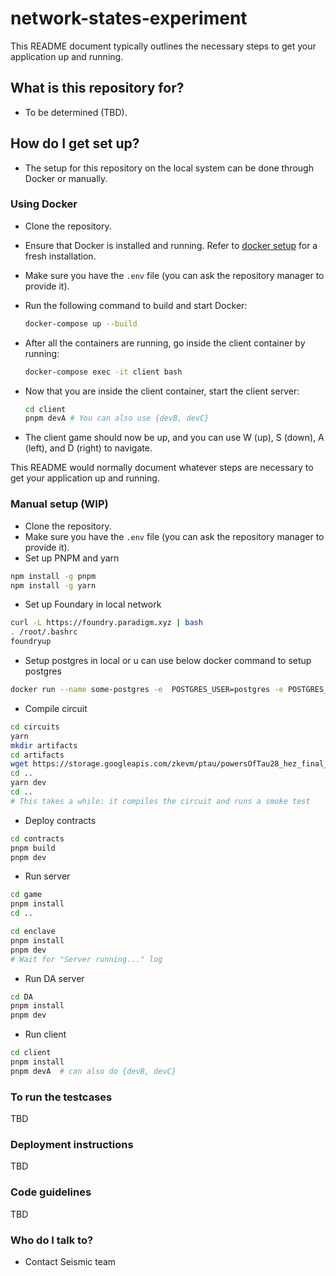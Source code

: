 # network-states-experiment
This README document typically outlines the necessary steps to get your application up and running.

## What is this repository for?

* To be determined (TBD).

## How do I get set up?

* The setup for this repository on the local system can be done through Docker or manually.

### Using Docker

* Clone the repository.
* Ensure that Docker is installed and running. Refer to [docker setup](https://docs.docker.com/engine/install/) for a fresh installation.
* Make sure you have the `.env` file (you can ask the repository manager to provide it).
* Run the following command to build and start Docker:

    ```bash
    docker-compose up --build
    ```

* After all the containers are running, go inside the client container by running:

    ```bash
    docker-compose exec -it client bash
    ```

* Now that you are inside the client container, start the client server:

    ```bash
    cd client
    pnpm devA # You can also use {devB, devC}
    ```

* The client game should now be up, and you can use W (up), S (down), A (left), and D (right) to navigate.

This README would normally document whatever steps are necessary to get your application up and running.


### Manual setup (WIP) 

* Clone the repository.
* Make sure you have the `.env` file (you can ask the repository manager to provide it).
* Set up PNPM and yarn
 ```bash
npm install -g pnpm
npm install -g yarn
```
* Set up Foundary in local network
 ```bash
curl -L https://foundry.paradigm.xyz | bash
. /root/.bashrc
foundryup
```
* Setup postgres in local or u can use below docker command to setup postgres
 ```bash
docker run --name some-postgres -e  POSTGRES_USER=postgres -e POSTGRES_PASSWORD=password -e POSTGRES_DB=networkstates -p 5432:5432 -d postgres
```
* Compile circuit
 ```bash
cd circuits
yarn
mkdir artifacts
cd artifacts
wget https://storage.googleapis.com/zkevm/ptau/powersOfTau28_hez_final_17.ptau
cd ..
yarn dev
cd ..
# This takes a while: it compiles the circuit and runs a smoke test
```

* Deploy contracts
 ```bash
cd contracts
pnpm build
pnpm dev
```

* Run server
 ```bash
cd game
pnpm install
cd ..

cd enclave
pnpm install
pnpm dev
# Wait for "Server running..." log
```
* Run DA server
 ```bash
cd DA
pnpm install
pnpm dev
```
* Run client
 ```bash
cd client
pnpm install
pnpm devA  # can also do {devB, devC}
```

###  To run the testcases ###
TBD

### Deployment instructions ###
TBD

### Code guidelines ###

TBD

### Who do I talk to? ###

* Contact Seismic team 
